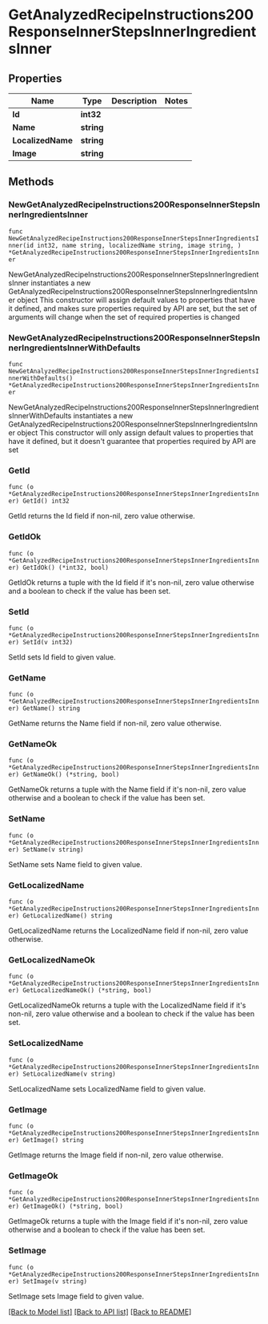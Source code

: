 # GetAnalyzedRecipeInstructions200ResponseInnerStepsInnerIngredientsInner

## Properties

Name | Type | Description | Notes
------------ | ------------- | ------------- | -------------
**Id** | **int32** |  | 
**Name** | **string** |  | 
**LocalizedName** | **string** |  | 
**Image** | **string** |  | 

## Methods

### NewGetAnalyzedRecipeInstructions200ResponseInnerStepsInnerIngredientsInner

`func NewGetAnalyzedRecipeInstructions200ResponseInnerStepsInnerIngredientsInner(id int32, name string, localizedName string, image string, ) *GetAnalyzedRecipeInstructions200ResponseInnerStepsInnerIngredientsInner`

NewGetAnalyzedRecipeInstructions200ResponseInnerStepsInnerIngredientsInner instantiates a new GetAnalyzedRecipeInstructions200ResponseInnerStepsInnerIngredientsInner object
This constructor will assign default values to properties that have it defined,
and makes sure properties required by API are set, but the set of arguments
will change when the set of required properties is changed

### NewGetAnalyzedRecipeInstructions200ResponseInnerStepsInnerIngredientsInnerWithDefaults

`func NewGetAnalyzedRecipeInstructions200ResponseInnerStepsInnerIngredientsInnerWithDefaults() *GetAnalyzedRecipeInstructions200ResponseInnerStepsInnerIngredientsInner`

NewGetAnalyzedRecipeInstructions200ResponseInnerStepsInnerIngredientsInnerWithDefaults instantiates a new GetAnalyzedRecipeInstructions200ResponseInnerStepsInnerIngredientsInner object
This constructor will only assign default values to properties that have it defined,
but it doesn't guarantee that properties required by API are set

### GetId

`func (o *GetAnalyzedRecipeInstructions200ResponseInnerStepsInnerIngredientsInner) GetId() int32`

GetId returns the Id field if non-nil, zero value otherwise.

### GetIdOk

`func (o *GetAnalyzedRecipeInstructions200ResponseInnerStepsInnerIngredientsInner) GetIdOk() (*int32, bool)`

GetIdOk returns a tuple with the Id field if it's non-nil, zero value otherwise
and a boolean to check if the value has been set.

### SetId

`func (o *GetAnalyzedRecipeInstructions200ResponseInnerStepsInnerIngredientsInner) SetId(v int32)`

SetId sets Id field to given value.


### GetName

`func (o *GetAnalyzedRecipeInstructions200ResponseInnerStepsInnerIngredientsInner) GetName() string`

GetName returns the Name field if non-nil, zero value otherwise.

### GetNameOk

`func (o *GetAnalyzedRecipeInstructions200ResponseInnerStepsInnerIngredientsInner) GetNameOk() (*string, bool)`

GetNameOk returns a tuple with the Name field if it's non-nil, zero value otherwise
and a boolean to check if the value has been set.

### SetName

`func (o *GetAnalyzedRecipeInstructions200ResponseInnerStepsInnerIngredientsInner) SetName(v string)`

SetName sets Name field to given value.


### GetLocalizedName

`func (o *GetAnalyzedRecipeInstructions200ResponseInnerStepsInnerIngredientsInner) GetLocalizedName() string`

GetLocalizedName returns the LocalizedName field if non-nil, zero value otherwise.

### GetLocalizedNameOk

`func (o *GetAnalyzedRecipeInstructions200ResponseInnerStepsInnerIngredientsInner) GetLocalizedNameOk() (*string, bool)`

GetLocalizedNameOk returns a tuple with the LocalizedName field if it's non-nil, zero value otherwise
and a boolean to check if the value has been set.

### SetLocalizedName

`func (o *GetAnalyzedRecipeInstructions200ResponseInnerStepsInnerIngredientsInner) SetLocalizedName(v string)`

SetLocalizedName sets LocalizedName field to given value.


### GetImage

`func (o *GetAnalyzedRecipeInstructions200ResponseInnerStepsInnerIngredientsInner) GetImage() string`

GetImage returns the Image field if non-nil, zero value otherwise.

### GetImageOk

`func (o *GetAnalyzedRecipeInstructions200ResponseInnerStepsInnerIngredientsInner) GetImageOk() (*string, bool)`

GetImageOk returns a tuple with the Image field if it's non-nil, zero value otherwise
and a boolean to check if the value has been set.

### SetImage

`func (o *GetAnalyzedRecipeInstructions200ResponseInnerStepsInnerIngredientsInner) SetImage(v string)`

SetImage sets Image field to given value.



[[Back to Model list]](../README.md#documentation-for-models) [[Back to API list]](../README.md#documentation-for-api-endpoints) [[Back to README]](../README.md)


